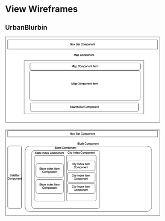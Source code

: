 # View Wireframes

## UrbanBlurbin
![wireframes]


[wireframes]: ./wireframes/UrbanBlurbinWireframes.png

